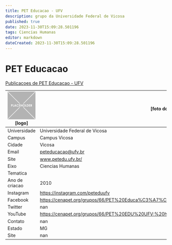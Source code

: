 ```yaml
---
title: PET Educacao - UFV
description: grupo da Universidade Federal de Vicosa
published: true
date: 2023-11-30T15:09:28.501196
tags: Ciencias Humanas
editor: markdown
dateCreated: 2023-11-30T15:09:28.501196
---
```


# PET Educacao

[Publicacoes de PET Educacao - UFV](/atividade/63PETEducacaoUFV/feed.md)

| ![placeholder.png](/placeholder.png) [logo] | [foto do grupo] UFV         |
| ------------------------------------------- | ------------------------------------------------- |
| Universidade                                | Universidade Federal de Vicosa      |
| Campus                                      | Campus Vicosa            |
| Cidade                                      | Vicosa             |
| Email                                       | peteducacao@ufv.br             |
| Site                                        | www.petedu.ufv.br/              |
| Eixo                                        | Ciencias Humanas              |
| Tematica                                    |           |
| Ano de criacao                              | 2010        |
| Instagram                                   | https://instagram.com/peteduufv         |
| Facebook                                    | https://cenapet.org/grupos/66/PET%20Educa%C3%A7%C3%A3o%20UFV          |
| Twitter                                     | nan           |
| YouTube                                     | https://cenapet.org/grupos/66/PET%20EDU%20UFV:%20https://www.youtube.com/channel/UCpa0PmfTMiYEofv2b4sfYSA           |
| Contato                                     | nan         |
| Estado                                      |  MG            |
| Site                                        | nan |
